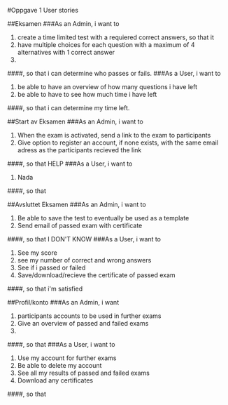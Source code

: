 #Oppgave 1 User stories

##Eksamen
###As an Admin, i want to 
1. create a time limited test with a requiered correct answers, so that it
2. have multiple choices for each question with a maximum of 4 alternatives with 1 correct answer
3. 

####, so that i can determine who passes or fails.
###As a User, i want to
1. be able to have an overview of how many questions i have left
2. be able to have to see how much time i have left

####, so that i can determine my time left. 

##Start av Eksamen
###As an Admin, i want to
1. When the exam is activated, send a link to the exam to participants
2. Give option to register an account, if none exists, with the same email adress as the participants recieved the link

####, so that HELP
###As a User, i want to
1.  Nada

####, so that 

##Avsluttet Eksamen
###As an Admin, i want to
1. Be able to save the test to eventually be used as a template
2. Send email of passed exam with certificate

####, so that I DON'T KNOW
###As a User, i want to
1. See my score
2. see my number of correct and wrong answers
3. See if i passed or failed
4. Save/download/recieve the certificate of passed exam

####, so that i'm satisfied

##Profil/konto
###As an Admin, i want
1. participants accounts to be used in further exams
2. Give an overview of passed and failed exams
3. 

####, so that 
###As a User, i want to
1. Use my account for further exams
2. Be able to delete my account
3. See all my results of passed and failed exams
4. Download any certificates

####, so that

##